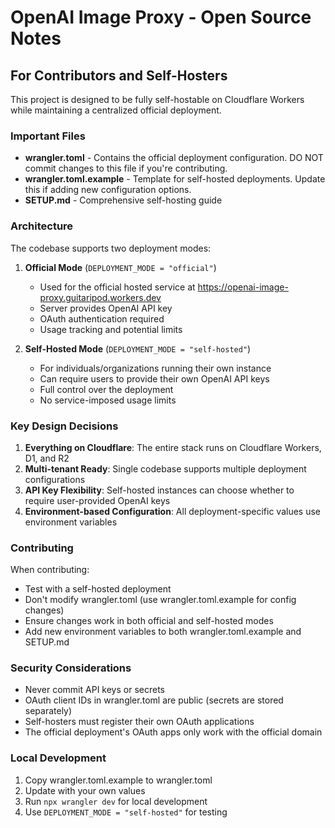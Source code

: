 # OpenAI Image Proxy - Open Source Notes

## For Contributors and Self-Hosters

This project is designed to be fully self-hostable on Cloudflare Workers while maintaining a centralized official deployment.

### Important Files

- **wrangler.toml** - Contains the official deployment configuration. DO NOT commit changes to this file if you're contributing.
- **wrangler.toml.example** - Template for self-hosted deployments. Update this if adding new configuration options.
- **SETUP.md** - Comprehensive self-hosting guide

### Architecture

The codebase supports two deployment modes:

1. **Official Mode** (`DEPLOYMENT_MODE = "official"`)
   - Used for the official hosted service at https://openai-image-proxy.guitaripod.workers.dev
   - Server provides OpenAI API key
   - OAuth authentication required
   - Usage tracking and potential limits

2. **Self-Hosted Mode** (`DEPLOYMENT_MODE = "self-hosted"`)
   - For individuals/organizations running their own instance
   - Can require users to provide their own OpenAI API keys
   - Full control over the deployment
   - No service-imposed usage limits

### Key Design Decisions

1. **Everything on Cloudflare**: The entire stack runs on Cloudflare Workers, D1, and R2
2. **Multi-tenant Ready**: Single codebase supports multiple deployment configurations
3. **API Key Flexibility**: Self-hosted instances can choose whether to require user-provided OpenAI keys
4. **Environment-based Configuration**: All deployment-specific values use environment variables

### Contributing

When contributing:
- Test with a self-hosted deployment
- Don't modify wrangler.toml (use wrangler.toml.example for config changes)
- Ensure changes work in both official and self-hosted modes
- Add new environment variables to both wrangler.toml.example and SETUP.md

### Security Considerations

- Never commit API keys or secrets
- OAuth client IDs in wrangler.toml are public (secrets are stored separately)
- Self-hosters must register their own OAuth applications
- The official deployment's OAuth apps only work with the official domain

### Local Development

1. Copy wrangler.toml.example to wrangler.toml
2. Update with your own values
3. Run `npx wrangler dev` for local development
4. Use `DEPLOYMENT_MODE = "self-hosted"` for testing